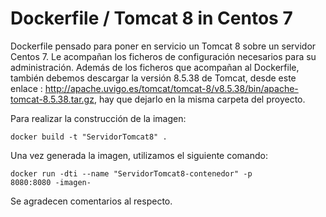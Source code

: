 # Dockerfile / Tomcat 8 in Centos 7

Dockerfile pensado para poner en servicio un Tomcat 8 sobre un servidor Centos 7. Le acompañan los ficheros de configuración necesarios para su administración. Además de los ficheros que acompañan al Dockerfile, también debemos descargar la versión 8.5.38 de Tomcat, desde este enlace : http://apache.uvigo.es/tomcat/tomcat-8/v8.5.38/bin/apache-tomcat-8.5.38.tar.gz, hay que dejarlo en la misma carpeta del proyecto.

Para realizar la construcción de la imagen:

<code>docker build -t "ServidorTomcat8" .</code>

Una vez generada la imagen, utilizamos el siguiente comando:

<code>docker run -dti --name "ServidorTomcat8-contenedor" -p 8080:8080 -imagen- </code>

Se agradecen comentarios al respecto. 
